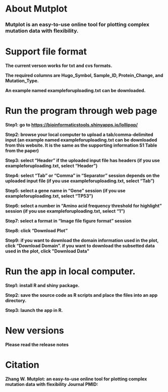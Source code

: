 # About Mutplot
### Mutplot is an easy-to-use online tool for plotting complex mutation data with flexibility.

# Support file format

**The current verson works for txt and cvs formats.**

**The required columns are Hugo_Symbol, Sample_ID, Protein_Change, and Mutation_Type.**

**An example named exampleforuploading.txt can be downloaded.**

# Run the program through web page

**Step1: go to https://bioinformaticstools.shinyapps.io/lollipop/**

**Step2: browse your local computer to upload a tab/comma-delimited input (an example named exampleforuploading.txt can be downloaded from this website. It is the same as the supporting information S1 Table from the paper)**

**Step3: select “Header” if the uploaded input file has headers (if you use exampleforuploading.txt, select “Header”)**

**Step4: select “Tab” or “Comma” in “Separator” session depends on the uploaded input file (if you use exampleforuploading.txt, select “Tab”)**

**Step5: select a gene name in “Gene” session (if you use exampleforuploading.txt, select “TP53”)**

**Step6: select a number in “Amino acid frequency threshold for highlight” session (if you use exampleforuploading.txt, select “1”)**

**Step7: select a format in “Image file figure format” session**

**Step8: click “Download Plot”**

**Step9: if you want to download the domain information used in the plot, click “Download Domain”. if you want to download the subsetted data used in the plot, click "Download Data"**

# Run the app in local computer.

**Step1: install R and shiny package.**

**Step2: save the source code as R scripts and place the files into an app directory.**

**Step3: launch the app in R.**

# New versions

**Please read the release notes**

# Citation

**Zhang W.**
**Mutplot: an easy-to-use online tool for plotting complex mutation data with flexibility**
**Journal PMID:**
